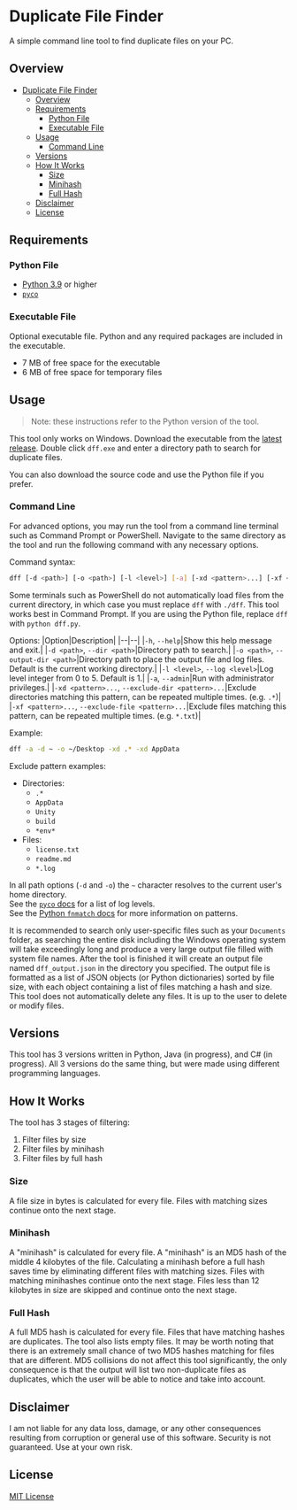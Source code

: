 # Duplicate File Finder

A simple command line tool to find duplicate files on your PC.

## Overview

- [Duplicate File Finder](#duplicate-file-finder)
  - [Overview](#overview)
  - [Requirements](#requirements)
    - [Python File](#python-file)
    - [Executable File](#executable-file)
  - [Usage](#usage)
    - [Command Line](#command-line)
  - [Versions](#versions)
  - [How It Works](#how-it-works)
    - [Size](#size)
    - [Minihash](#minihash)
    - [Full Hash](#full-hash)
  - [Disclaimer](#disclaimer)
  - [License](#license)

## Requirements

### Python File

- [Python 3.9](https://www.python.org/downloads/) or higher
- [`pyco`](https://test.pypi.org/project/pyco)

### Executable File

Optional executable file. Python and any required packages are included in the executable.

- 7 MB of free space for the executable
- 6 MB of free space for temporary files

## Usage

> Note: these instructions refer to the Python version of the tool.

This tool only works on Windows. Download the executable from the [latest release](https://github.com/lemonyte/dff/releases/latest). Double click `dff.exe` and enter a directory path to search for duplicate files.

You can also download the source code and use the Python file if you prefer.

### Command Line

For advanced options, you may run the tool from a command line terminal such as Command Prompt or PowerShell. Navigate to the same directory as the tool and run the following command with any necessary options.

Command syntax:

```bash
dff [-d <path>] [-o <path>] [-l <level>] [-a] [-xd <pattern>...] [-xf <pattern>...]
```

Some terminals such as PowerShell do not automatically load files from the current directory, in which case you must replace `dff` with `./dff`. This tool works best in Command Prompt. If you are using the Python file, replace `dff` with `python dff.py`.

Options:
|Option|Description|
|--|--|
|`-h`, `--help`|Show this help message and exit.|
|`-d <path>`, `--dir <path>`|Directory path to search.|
|`-o <path>`, `--output-dir <path>`|Directory path to place the output file and log files. Default is the current working directory.|
|`-l <level>`, `--log <level>`|Log level integer from 0 to 5. Default is 1.|
|`-a`, `--admin`|Run with administrator privileges.|
|`-xd <pattern>...`, `--exclude-dir <pattern>...`|Exclude directories matching this pattern, can be repeated multiple times. (e.g. `.*`)|
|`-xf <pattern>...`, `--exclude-file <pattern>...`|Exclude files matching this pattern, can be repeated multiple times. (e.g. `*.txt`)|

Example:

```bash
dff -a -d ~ -o ~/Desktop -xd .* -xd AppData
```

Exclude pattern examples:

- Directories:
  - `.*`
  - `AppData`
  - `Unity`
  - `build`
  - `*env*`
- Files:
  - `license.txt`
  - `readme.md`
  - `*.log`

In all path options (`-d` and `-o`) the `~` character resolves to the current user's home directory.  
See the [`pyco` docs](https://duplexes.me/pyco/#/logging?id=log-levels) for a list of log levels.  
See the [Python `fnmatch` docs](https://docs.python.org/3/library/fnmatch.html) for more information on patterns.

It is recommended to search only user-specific files such as your `Documents` folder, as searching the entire disk including the Windows operating system will take exceedingly long and produce a very large output file filled with system file names. After the tool is finished it will create an output file named `dff_output.json` in the directory you specified. The output file is formatted as a list of JSON objects (or Python dictionaries) sorted by file size, with each object containing a list of files matching a hash and size. This tool does not automatically delete any files. It is up to the user to delete or modify files.

## Versions

This tool has 3 versions written in Python, Java (in progress), and C# (in progress). All 3 versions do the same thing, but were made using different programming languages.

## How It Works

The tool has 3 stages of filtering:  

1. Filter files by size
2. Filter files by minihash
3. Filter files by full hash

### Size

A file size in bytes is calculated for every file. Files with matching sizes continue onto the next stage.

### Minihash

A "minihash" is calculated for every file. A "minihash" is an MD5 hash of the middle 4 kilobytes of the file. Calculating a minihash before a full hash saves time by eliminating different files with matching sizes. Files with matching minihashes continue onto the next stage. Files less than 12 kilobytes in size are skipped and continue onto the next stage.

### Full Hash

A full MD5 hash is calculated for every file. Files that have matching hashes are duplicates. The tool also lists empty files. It may be worth noting that there is an extremely small chance of two MD5 hashes matching for files that are different. MD5 collisions do not affect this tool significantly, the only consequence is that the output will list two non-duplicate files as duplicates, which the user will be able to notice and take into account.

## Disclaimer

I am not liable for any data loss, damage, or any other consequences resulting from corruption or general use of this software. Security is not guaranteed. Use at your own risk.

## License

[MIT License](license.txt)

